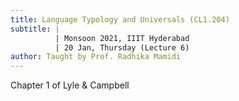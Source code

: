 ```yaml
---
title: Language Typology and Universals (CL1.204)
subtitle: |
          | Monsoon 2021, IIIT Hyderabad
          | 20 Jan, Thursday (Lecture 6)
author: Taught by Prof. Radhika Mamidi
---
```


Chapter 1 of Lyle & Campbell

